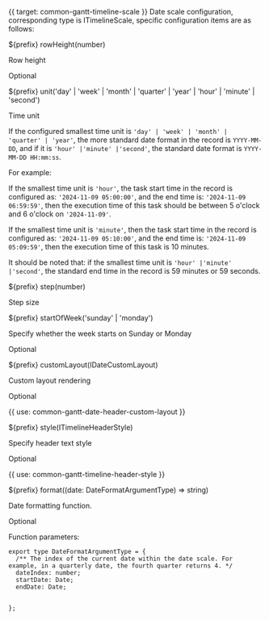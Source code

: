 {{ target: common-gantt-timeline-scale }}
Date scale configuration, corresponding type is ITimelineScale, specific configuration items are as follows:

${prefix} rowHeight(number)

Row height

Optional

${prefix} unit('day' | 'week' | 'month' | 'quarter' | 'year' | 'hour' | 'minute' | 'second')

Time unit

If the configured smallest time unit is `'day' | 'week' | 'month' | 'quarter' | 'year'`, the more standard date format in the record is `YYYY-MM-DD`, and if it is `'hour' |'minute' |'second'`, the standard date format is `YYYY-MM-DD HH:mm:ss`.

For example:

If the smallest time unit is `'hour'`, the task start time in the record is configured as: `'2024-11-09 05:00:00'`, and the end time is: `'2024-11-09 06:59:59'`, then the execution time of this task should be between 5 o'clock and 6 o'clock on `'2024-11-09'`.

If the smallest time unit is `'minute'`, then the task start time in the record is configured as: `'2024-11-09 05:10:00'`, and the end time is: `'2024-11-09 05:09:59'`, then the execution time of this task is 10 minutes.

It should be noted that: if the smallest time unit is `'hour' |'minute' |'second'`, the standard end time in the record is 59 minutes or 59 seconds.

${prefix} step(number)

Step size

${prefix} startOfWeek('sunday' | 'monday')

Specify whether the week starts on Sunday or Monday

Optional

${prefix} customLayout(IDateCustomLayout)

Custom layout rendering

Optional

{{ use: common-gantt-date-header-custom-layout }}

${prefix} style(ITimelineHeaderStyle)

Specify header text style

Optional

{{ use: common-gantt-timeline-header-style }}

${prefix} format((date: DateFormatArgumentType) => string)

Date formatting function.

Optional

Function parameters:

```
export type DateFormatArgumentType = {
  /** The index of the current date within the date scale. For example, in a quarterly date, the fourth quarter returns 4. */
  dateIndex: number;
  startDate: Date;
  endDate: Date;


};
```
